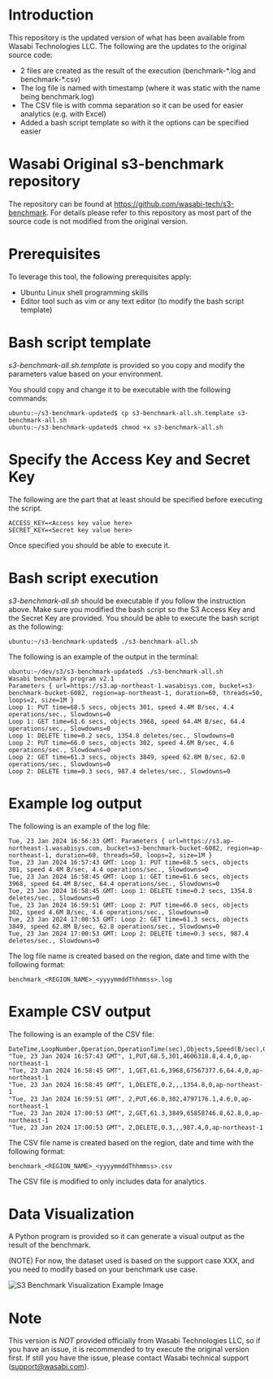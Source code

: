 # Introduction
This repository is the updated version of what has been available from Wasabi Technologies LLC.
The following are the updates to the original source code:
* 2 files are created as the result of the execution (benchmark-\*.log and benchmark-\*.csv)
* The log file is named with timestamp (where it was static with the name being benchmark.log)
* The CSV file is with comma separation so it can be used for easier analytics (e.g. with Excel)
* Added a bash script template so with it the options can be specified easier

# Wasabi Original s3-benchmark repository
The repository can be found at https://github.com/wasabi-tech/s3-benchmark. 
For details please refer to this repository as most part of the source code is not modified from the original version.

# Prerequisites
To leverage this tool, the following prerequisites apply:
* Ubuntu Linux shell programming skills
* Editor tool such as vim or any text editor (to modify the bash script template)    
 
# Bash script template
*s3-benchmark-all.sh.template* is provided so you copy and modify the parameters value based on your environment.

You should copy and change it to be executable with the following commands:
```
ubuntu:~/s3-benchmark-updated$ cp s3-benchmark-all.sh.template s3-benchmark-all.sh
ubuntu:~/s3-benchmark-updated$ chmod +x s3-benchmark-all.sh
```
# Specify the Access Key and Secret Key
The following are the part that at least should be specified before executing the script.
```
ACCESS_KEY=<Access key value here>
SECRET_KEY=<Secret key value here>
```
Once specified you should be able to execute it.

# Bash script execution
*s3-benchmark-all.sh* should be executable if you follow the instruction above.
Make sure you modified the bash script so the S3 Access Key and the Secret Key are provided.
You should be able to execute the bash script as the following:
```
ubuntu:~/s3-benchmark-updated$ ./s3-benchmark-all.sh
```

The following is an example of the output in the terminal:
```
ubuntu:~/dev/s3/s3-benchmark-updated$ ./s3-benchmark-all.sh
Wasabi benchmark program v2.1
Parameters { url=https://s3.ap-northeast-1.wasabisys.com, bucket=s3-benchmark-bucket-6082, region=ap-northeast-1, duration=60, threads=50, loops=2, size=1M }
Loop 1: PUT time=68.5 secs, objects 301, speed 4.4M B/sec, 4.4 operations/sec., Slowdowns=0
Loop 1: GET time=61.6 secs, objects 3968, speed 64.4M B/sec, 64.4 operations/sec., Slowdowns=0
Loop 1: DELETE time=0.2 secs, 1354.8 deletes/sec., Slowdowns=0
Loop 2: PUT time=66.0 secs, objects 302, speed 4.6M B/sec, 4.6 operations/sec., Slowdowns=0
Loop 2: GET time=61.3 secs, objects 3849, speed 62.8M B/sec, 62.8 operations/sec., Slowdowns=0
Loop 2: DELETE time=0.3 secs, 987.4 deletes/sec., Slowdowns=0
```

# Example log output
The following is an example of the log file:
```
Tue, 23 Jan 2024 16:56:33 GMT: Parameters { url=https://s3.ap-northeast-1.wasabisys.com, bucket=s3-benchmark-bucket-6082, region=ap-northeast-1, duration=60, threads=50, loops=2, size=1M }
Tue, 23 Jan 2024 16:57:43 GMT: Loop 1: PUT time=68.5 secs, objects 301, speed 4.4M B/sec, 4.4 operations/sec., Slowdowns=0
Tue, 23 Jan 2024 16:58:45 GMT: Loop 1: GET time=61.6 secs, objects 3968, speed 64.4M B/sec, 64.4 operations/sec., Slowdowns=0
Tue, 23 Jan 2024 16:58:45 GMT: Loop 1: DELETE time=0.2 secs, 1354.8 deletes/sec., Slowdowns=0
Tue, 23 Jan 2024 16:59:51 GMT: Loop 2: PUT time=66.0 secs, objects 302, speed 4.6M B/sec, 4.6 operations/sec., Slowdowns=0
Tue, 23 Jan 2024 17:00:53 GMT: Loop 2: GET time=61.3 secs, objects 3849, speed 62.8M B/sec, 62.8 operations/sec., Slowdowns=0
Tue, 23 Jan 2024 17:00:53 GMT: Loop 2: DELETE time=0.3 secs, 987.4 deletes/sec., Slowdowns=0
```

The log file name is created based on the region, date and time with the following format:
```
benchmark_<REGION_NAME>_<yyyymmddThhmmss>.log
```

# Example CSV output
The following is an example of the CSV file:
```
DateTime,LoopNumber,Operation,OperationTime(sec),Objects,Speed(B/sec),Operation/sec,Slowdowns,region
"Tue, 23 Jan 2024 16:57:43 GMT", 1,PUT,68.5,301,4606318.8,4.4,0,ap-northeast-1
"Tue, 23 Jan 2024 16:58:45 GMT", 1,GET,61.6,3968,67567377.6,64.4,0,ap-northeast-1
"Tue, 23 Jan 2024 16:58:45 GMT", 1,DELETE,0.2,,,1354.8,0,ap-northeast-1
"Tue, 23 Jan 2024 16:59:51 GMT", 2,PUT,66.0,302,4797176.1,4.6,0,ap-northeast-1
"Tue, 23 Jan 2024 17:00:53 GMT", 2,GET,61.3,3849,65858746.8,62.8,0,ap-northeast-1
"Tue, 23 Jan 2024 17:00:53 GMT", 2,DELETE,0.3,,,987.4,0,ap-northeast-1
```

The CSV file name is created based on the region, date and time with the following format:
```
benchmark_<REGION_NAME>_<yyyymmddThhmmss>.csv
```
The CSV file is modified to only includes data for analytics.

# Data Visualization
A Python program is provided so it can generate a visual output as the result of the benchmark. 

(NOTE) For now, the dataset used is based on the support case XXX, and you need to modify based on your benchmark use case.

![S3 Benchmark Visualization Example Image](s3-benchmark-results_20241024_075823.png.png "This is an example image")

# Note
This version is *NOT* provided officially from Wasabi Technologies LLC, so if you have an issue, it is recommended to try execute the original version first. If still you have the issue, please contact Wasabi technical support (support@wasabi.com).
